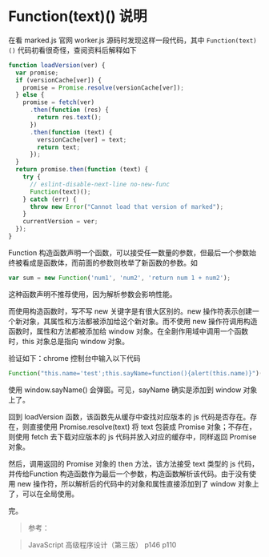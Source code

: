 # Function(text)() 说明

在看 marked.js 官网 worker.js 源码时发现这样一段代码，其中 ```Function(text)()``` 代码初看很奇怪，查阅资料后解释如下

```javascript
function loadVersion(ver) {
  var promise;
  if (versionCache[ver]) {
    promise = Promise.resolve(versionCache[ver]);
  } else {
    promise = fetch(ver)
      .then(function (res) {
        return res.text();
      })
      .then(function (text) {
        versionCache[ver] = text;
        return text;
      });
  }
  return promise.then(function (text) {
    try {
      // eslint-disable-next-line no-new-func
      Function(text)();
    } catch (err) {
      throw new Error("Cannot load that version of marked");
    }
    currentVersion = ver;
  });
}
```
Function 构造函数声明一个函数，可以接受任一数量的参数，但最后一个参数始终被看成是函数体，而前面的参数则枚举了新函数的参数。如

```javascript
var sum = new Function('num1', 'num2', 'return num 1 + num2');
```

这种函数声明不推荐使用，因为解析参数会影响性能。

而使用构造函数时，写不写 new 关键字是有很大区别的。new 操作符表示创建一个新对象，其属性和方法都被添加给这个新对象。而不使用 new 操作符调用构造函数时，属性和方法都被添加给 window 对象。在全剧作用域中调用一个函数时，this 对象总是指向 window 对象。

验证如下：chrome 控制台中输入以下代码

```javascript
Function("this.name='test';this.sayName=function(){alert(this.name)}")()
```

使用 window.sayName() 会弹窗。可见，sayName 确实是添加到 window 对象上了。

回到 loadVersion 函数，该函数先从缓存中查找对应版本的 js 代码是否存在。存在，则直接使用 Promise.resolve(text) 将 text 包装成 Promise 对象；不存在，则使用 fetch 去下载对应版本的 js 代码并放入对应的缓存中，同样返回 Promise 对象。

然后，调用返回的 Promise 对象的 then 方法，该方法接受 text 类型的 js 代码，并传给Function 构造函数作为最后一个参数，构造函数解析该代码。由于没有使用 new 操作符，所以解析后的代码中的对象和属性直接添加到了 window 对象上了，可以在全局使用。

完。

> 参考：

> JavaScript 高级程序设计（第三版） p146 p110